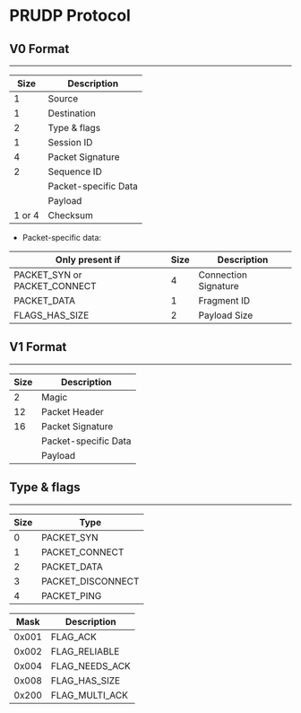 # PRUDP Protocol

## V0 Format

---

|  Size  |     Description     |
|  ---   |         ---         |
|   1    | Source              |
|   1    | Destination         |
|   2    | Type & flags        |
|   1    | Session ID          |
|   4    | Packet Signature    |
|   2    | Sequence ID         |
|        | Packet-specific Data|
|        | Payload             |
| 1 or 4 | Checksum            |

* Packet-specific data:

|  Only present if              |  Size  |     Description      |
|  ---                          |  ---   |         ---          |
|  PACKET_SYN or PACKET_CONNECT |   4    | Connection Signature |
|  PACKET_DATA                  |   1    | Fragment ID          |
|  FLAGS_HAS_SIZE               |   2    | Payload Size         |

## V1 Format

---

|  Size  |     Description      |
|  ---   |         ---          |
|   2    | Magic                |
|   12   | Packet Header        |
|   16   | Packet Signature     |
|        | Packet-specific Data |
|        | Payload              |

## Type & flags

---

|  Size |     Type          |
|  ---  |      ---          |
|   0   | PACKET_SYN        |
|   1   | PACKET_CONNECT    |
|   2   | PACKET_DATA       |
|   3   | PACKET_DISCONNECT |
|   4   | PACKET_PING       |


|    Mask       |   Description   |
|    ---        |      ---        |
|   0x001       | FLAG_ACK        |
|   0x002       | FLAG_RELIABLE   |
|   0x004       | FLAG_NEEDS_ACK  |
|   0x008       | FLAG_HAS_SIZE   |
|   0x200       | FLAG_MULTI_ACK  |